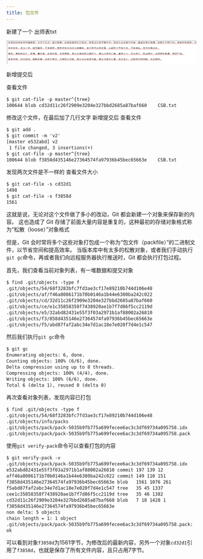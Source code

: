 ```yaml
---
title: 包文件
---
```


新建了一个 出师表txt

![图片](./../../../.vuepress/public/images/0hvzNnN8rcJ9Iyx8.png)

新增提交后

查看文件

```shell
$ git cat-file -p master^{tree}
100644 blob cd32d11c26f2909e3204e327bbd2685a87baf660    CSB.txt
```
修改这个文件，在最后加了几行文字
新增提交后 查看文件

```shell
$ git add .
$ git commit -m 'v2'
[master e532abd] v2
 1 file changed, 3 insertions(+)
$ git cat-file -p master^{tree}
100644 blob f3858d435146e27364574fa97936b45bec65663e    CSB.txt
```
发现两次文件是不一样的
查看文件大小

```shell
$ git cat-file -s cd32d1
1498
$ git cat-file -s f3858d
1561
```
这就是说，无论对这个文件做了多小的改动，Git 都会新建一个对象来保存新的内容。
这也造成了 Git 存储了前面大量内容是重复的，这种最初的存储对象格式称为“松散（loose）”对象格式

但是，Git 会时常将多个这些对象打包成一个称为“包文件（packfile）”的二进制文件，以节省空间和提高效率。 当版本库中有太多的松散对象，或者我们手动执行`git gc`命令，再或者我们向远程服务器执行推送时，Git 都会执行打包过程。

首先，我们查看当前对象列表，有一堆数据和提交对象

```shell
$ find .git/objects -type f
.git/objects/54/68f3283bfc7fd3ae3cf17e89210b744d106e48
.git/objects/af/f46a8086171b70b0146a1b44e6380ba242c022
.git/objects/cd/32d11c26f2909e3204e327bbd2685a87baf660
.git/objects/ce/e1c35858358f7438920ae1b7f7d86f5cc2119d
.git/objects/e5/32abd82431e55f3f03a2971b1af88002a26810
.git/objects/f3/858d435146e27364574fa97936b45bec65663e
.git/objects/f5/abd87faf2abc34e7d1ac18e7e020f7d4e1c547
```
然后我们执行`git gc`命令
```shell
$ git gc
Enumerating objects: 6, done.
Counting objects: 100% (6/6), done.
Delta compression using up to 8 threads.
Compressing objects: 100% (4/4), done.
Writing objects: 100% (6/6), done.
Total 6 (delta 1), reused 0 (delta 0)
```
再次查看对象列表，发现内容已打包
```shell
$ find .git/objects -type f
.git/objects/54/68f3283bfc7fd3ae3cf17e89210b744d106e48
.git/objects/info/packs
.git/objects/pack/pack-5035b9fb775a699fecee6ac3c3df69734a095758.idx
.git/objects/pack/pack-5035b9fb775a699fecee6ac3c3df69734a095758.pack
```
使用`git verify-pack`命令可以查看打包的内容
```shell
$ git verify-pack -v 
.git/objects/pack/pack-5035b9fb775a699fecee6ac3c3df69734a095758.idx
e532abd82431e55f3f03a2971b1af88002a26810 commit 197 139 12
aff46a8086171b70b0146a1b44e6380ba242c022 commit 149 110 151
f3858d435146e27364574fa97936b45bec65663e blob   1561 1076 261
f5abd87faf2abc34e7d1ac18e7e020f7d4e1c547 tree   35 45 1337
cee1c35858358f7438920ae1b7f7d86f5cc2119d tree   35 46 1382
cd32d11c26f2909e3204e327bbd2685a87baf660 blob   7 18 1428 1 
f3858d435146e27364574fa97936b45bec65663e
non delta: 5 objects
chain length = 1: 1 object
.git/objects/pack/pack-5035b9fb775a699fecee6ac3c3df69734a095758.pack: ok
```
可以看到对象`f3858d`为1561字节，为修改后的最新内容，另外一个对象`cd32d1`引用了`f3858d`，也就是保存了所有文件内容，且只占用7字节。